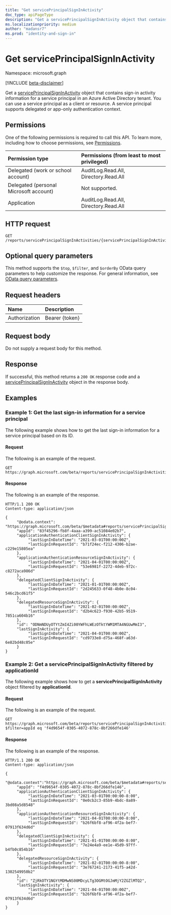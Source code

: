 ```yaml
---
title: "Get servicePrincipalSignInActivity"
doc_type: apiPageType
description: "Get a servicePrincipalSignInActivity object that contains sign-in activity information for a service principal in an Azure Active Directory tenant."
ms.localizationpriority: medium
author: "madansr7"
ms.prod: "identity-and-sign-in"
---
```


# Get servicePrincipalSignInActivity

Namespace: microsoft.graph

[!INCLUDE [beta-disclaimer](../../includes/beta-disclaimer.md)]

Get a [servicePrincipalSignInActivity](../resources/serviceprincipalsigninactivity.md) object that contains sign-in activity information for a service principal in an Azure Active Directory tenant. You can use a service principal as a client or resource. A service principal supports delegated or app-only authentication context.

## Permissions

One of the following permissions is required to call this API. To learn more, including how to choose permissions, see [Permissions](/graph/permissions-reference).

| Permission type                        | Permissions (from least to most privileged) |
| :------------------------------------- | :------------------------------------------ |
| Delegated (work or school account)     | AuditLog.Read.All, Directory.Read.All       |
| Delegated (personal Microsoft account) | Not supported.                              |
| Application                            | AuditLog.Read.All, Directory.Read.All       |


## HTTP request

<!-- { "blockType": "ignored" } -->
```http
GET /reports/servicePrincipalSignInActivities/{servicePrincipalSignInActivityId}
```

## Optional query parameters

This method supports the `$top`, `$filter`, and `$orderBy` OData query parameters to help customize the response. For general information, see [OData query parameters](/graph/query-parameters).

## Request headers

| Name          | Description    |
| :------------ | :------------- |
| Authorization | Bearer {token} |

## Request body

Do not supply a request body for this method.

## Response

If successful, this method returns a `200 OK` response code and a [servicePrincipalSignInActivity](../resources/serviceprincipalsigninactivity.md) object in the response body.

## Examples

### Example 1: Get the last sign-in information for a service principal

The following example shows how to get the last sign-in information for a service principal based on its ID.

#### Request

The following is an example of the request.

<!-- {
  "blockType": "request",
  "name": "get_serviceprincipal_last_signin_1",
  "sampleKeys": ["ODNmNDUyOTYtZmI4Zi00YWFhLWEzOTktYWM1MTA4NGUwMmI3"]
}-->
```http
GET https://graph.microsoft.com/beta/reports/servicePrincipalSignInActivities/ODNmNDUyOTYtZmI4Zi00YWFhLWEzOTktYWM1MTA4NGUwMmI3
```

#### Response

The following is an example of the response.

<!-- {
  "blockType": "response",
  "truncated": true,
  "@odata.type": "microsoft.graph.servicePrincipalSignInActivity"
} -->
```http
HTTP/1.1 200 OK
Content-type: application/json

{
     "@odata.context": "https://graph.microsoft.com/beta/$metadata#reports/servicePrincipalSignInActivities",
     "appId": "83f45296-fb8f-4aaa-a399-ac51084e02b7",    
     "applicationAuthenticationClientSignInActivity": {
          "lastSignInDateTime": "2021-03-01T00:00:00Z",
          "lastSignInRequestId": "b71f24ec-f212-4306-b2ae-c229e15805ea"
     },
     "applicationAuthenticationResourceSignInActivity": {
          "lastSignInDateTime": "2021-04-01T00:00:00Z",
          "lastSignInRequestId": "53e6981f-2272-4deb-972c-c8272aca986d"
     },
     "delegatedClientSignInActivity": {
          "lastSignInDateTime": "2021-01-01T00:00:00Z",
          "lastSignInRequestId": "2d245633-0f48-4b0e-8c04-546c2bcd61f5"
     },
     "delegatedResourceSignInActivity": {
          "lastSignInDateTime": "2021-02-01T00:00:00Z",
          "lastSignInRequestId": "d2b4c623-f930-42b5-9519-7851ca604b16"
     },
     "id": "ODNmNDUyOTYtZmI4Zi00YWFhLWEzOTktYWM1MTA4NGUwMmI3",
     "lastSignInActivity": {
          "lastSignInDateTime": "2021-04-01T00:00:00Z",
          "lastSignInRequestId": "cd9733e8-d75a-468f-a63d-6e82bd48c05e"
     }
}
```

### Example 2: Get a servicePrincipalSignInActivity filtered by applicationId

The following example shows how to get a **servicePrincipalSignInActivity** object filtered by **applicationId**.

#### Request

The following is an example of the request.

<!-- {
  "blockType": "request",
  "name": "get_serviceprincipal_last_signin_2"
} -->
```http
GET https://graph.microsoft.com/beta/reports/servicePrincipalSignInActivities?$filter=appId eq 'f4d9654f-0305-4072-878c-8bf266dfe146'
```

#### Response

The following is an example of the response.

<!-- {
  "blockType": "response",
  "truncated": true,
  "@odata.type": "microsoft.graph.servicePrincipalSignInActivity"
} -->
```http
HTTP/1.1 200 OK
Content-type: application/json

{
     "@odata.context":"https://graph.microsoft.com/beta/$metadata#reports/servicePrincipalSignInActivities",
     "appId": "f4d9654f-0305-4072-878c-8bf266dfe146",
     "applicationAuthenticationClientSignInActivity": {
          "lastSignInDateTime": "2021-03-01T00:00:00-8:00",
          "lastSignInRequestId": "0e0cb2c3-85b9-4bdc-8a89-3bd08a5d8548"
     },
     "applicationAuthenticationResourceSignInActivity": {
          "lastSignInDateTime": "2021-04-01T00:00:00-8:00",
          "lastSignInRequestId": "b26f6bf8-af96-4f2a-bef7-07913f634d6d"
     },
     "delegatedClientSignInActivity": {
          "lastSignInDateTime": "2021-01-01T00:00:00-8:00",
          "lastSignInRequestId": "7e24e4a9-ee1e-45d9-97ff-b4fb0c854b16"
     },
     "delegatedResourceSignInActivity": {
          "lastSignInDateTime": "2021-02-01T00:00:00-8:00",
          "lastSignInRequestId": "3e767241-2173-41f5-a42d-1302549950b2"
     },
     "id": "ZjRkOTY1NGYtMDMwNS00MDcyLTg3OGMtOGJmMjY2ZGZlMTQ2",
     "lastSignInActivity": {
          "lastSignInDateTime": "2021-04-01T00:00:00Z",
          "lastSignInRequestId": "b26f6bf8-af96-4f2a-bef7-07913f634d6d"
     }
}
```
